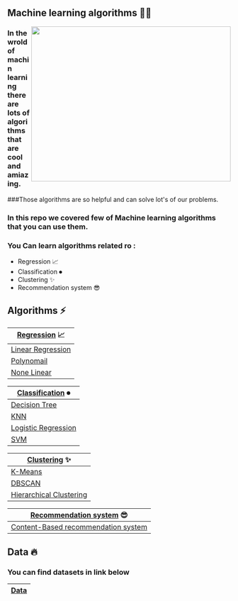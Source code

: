 ## Machine learning algorithms 🤖✨


<img src="https://github.com/0nE01/Machine-learning/assets/127254729/348200fa-2ca4-40b8-bcba-568eccd4d398" align = "right" width="450" height="350">

###  In the wrold of machin learning there are lots of algorithms that are cool and amiazing. 

###Those algorithms are so helpful and can solve lot's of our problems.

### In this repo we covered few of Machine learning algorithms that you can use them.

### You Can learn algorithms related ro :

 * Regression 📈
 * Classification ⏺
 * Clustering ✨
 * Recommendation system 😎
   
Algorithms ⚡
-----
 
| [Regression](https://github.com/0nE01/Machine-learning/tree/main/Regression)  📈| 
| ------------- | 
|[Linear Regression](https://github.com/0nE01/Machine-learning/blob/main/Regression/Simple%20Linear%20Regression.ipynb)|
|[Polynomail](https://github.com/0nE01/Machine-learning/blob/main/Regression/Polynomail.ipynb)|
|[None Linear](https://github.com/0nE01/Machine-learning/blob/main/Regression/None%20Linear.ipynb)|

| [Classification](https://github.com/0nE01/Machine-learning/tree/main/Classification)  ⏺|
| ------------- | 
 | [Decision Tree](https://github.com/0nE01/Machine-learning/blob/main/Classification/Decision%20Tree.ipynb)|
 | [KNN](https://github.com/0nE01/Machine-learning/blob/main/Classification/KNN.ipynb)|
 | [Logistic Regression](https://github.com/0nE01/Machine-learning/blob/main/Classification/Logistic%20Regression.ipynb)|
 | [SVM](https://github.com/0nE01/Machine-learning/blob/main/Classification/SVM.ipynb)|
 
 |[Clustering](https://github.com/0nE01/Machine-learning/tree/main/Clustering)  ✨|
 | ------------- | 
  | [K-Means](https://github.com/0nE01/Machine-learning/blob/main/Clustering/K-Means.ipynb)|
  | [DBSCAN](https://github.com/0nE01/Machine-learning/blob/main/Clustering/DBSCAN.ipynb)|
  | [Hierarchical Clustering](https://github.com/0nE01/Machine-learning/blob/main/Clustering/Hierarchical%20Clustering.ipynb)|
  
 |[Recommendation system](https://github.com/0nE01/Machine-learning/tree/main/Recommendation%20system)  😎|
  | ------------- | 
  | [Content-Based recommendation system](https://github.com/0nE01/Machine-learning/blob/main/Recommendation%20system/Content-Based%20recommendation%20system.ipynb) |

Data 🔥
 -----
 ### You can find datasets in link below
| [Data](https://github.com/0nE01/Machine-learning/tree/main/Data)|
| ------------- | 
